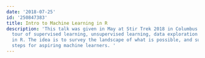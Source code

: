```yaml
---
date: '2018-07-25'
id: '250847383'
title: Intro to Machine Learning in R
description: 'This talk was given in May at Stir Trek 2018 in Columbus OH. A whirlwind
  tour of supervised learning, unsupervised learning, data exploration and deep learning
  in R. The idea is to survey the landscape of what is possible, and suggest next
  steps for aspiring machine learners. '
---
```

